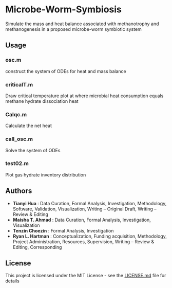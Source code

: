 # Microbe-Worm-Symbiosis
Simulate the mass and heat balance associated with methanotrophy and methanogenesis in a proposed microbe-worm symbiotic system
## Usage

### osc.m
construct the system of ODEs for heat and mass balance
### criticalT.m
Draw critical temperature plot at where microbial heat consumption equals methane hydrate dissociation heat
### Calqc.m
Calculate the net heat
### call_osc.m
Solve the system of ODEs
### test02.m
Plot gas hydrate inventory distribution

## Authors

* **Tianyi Hua** : Data Curation, Formal Analysis, Investigation, Methodology, Software, Validation, Visualization, Writing – Original Draft, Writing – Review & Editing
* **Maisha T. Ahmad** : Data Curation, Formal Analysis, Investigation, Visualization
* **Tenzin Choezin** : Formal Analysis, Investigation
* **Ryan L. Hartman** : Conceptualization, Funding acquisition, Methodology, Project Administration, Resources, Supervision, Writing – Review & Editing, Corresponding

## License

This project is licensed under the MIT License - see the [LICENSE.md](LICENSE.md) file for details
